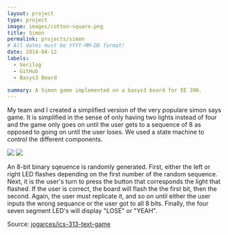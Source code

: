 ```yaml
---
layout: project
type: project
image: images/cotton-square.png
title: Simon
permalink: projects/simon
# All dates must be YYYY-MM-DD format!
date: 2014-04-12
labels:
  - Verilog
  - GitHub
  - Basys3 Board
  
summary: A Simon game implemented on a basys3 board for EE 396.
---
```



My team and I created a simplified version of the very populare simon says game. It is simplified in the sense of only having two lights instead of four and the game only goes on until the user gets to a sequence of 8 as opposed to going on until the user loses. We used a state machine to control the different components. 
  
<img class="ui image" src="{{ site.baseurl }}/images/basys3-simon-1.jpg">
<img class="ui image" src="{{ site.baseurl }}/images/basys3-simon-2.jpg">

   
An 8-bit binary sqeuence is randomly generated. First, either the left or right LED flashes depending on the first number of the random sequence. Next, it is the user's turn to press the button that corresponds the light that flashed. If the user is correct, the board will flash the the first bit, then the second. Again, the user must replicate it, and so on until either the user inputs the wrong sequance or the user got to all 8 bits. Finally, the four seven segment LED's will display "LOSE" or "YEAH".



Source: <a href="https://github.com/jogarces/ics-313-text-game"><i class="large github icon "></i>jogarces/ics-313-text-game</a>

